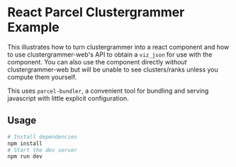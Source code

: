# React Parcel Clustergrammer Example

This illustrates how to turn clustergrammer into a react component and how to use clustergrammer-web's API to obtain a `viz_json` for use with the component. You can also use the component directly *without* clustergrammer-web but will be unable to see clusters/ranks unless you compute them yourself.

This uses `parcel-bundler`, a convenient tool for bundling and serving javascript with little explicit configuration.

## Usage
```bash
# Install dependencies
npm install
# Start the dev server
npm run dev
```
